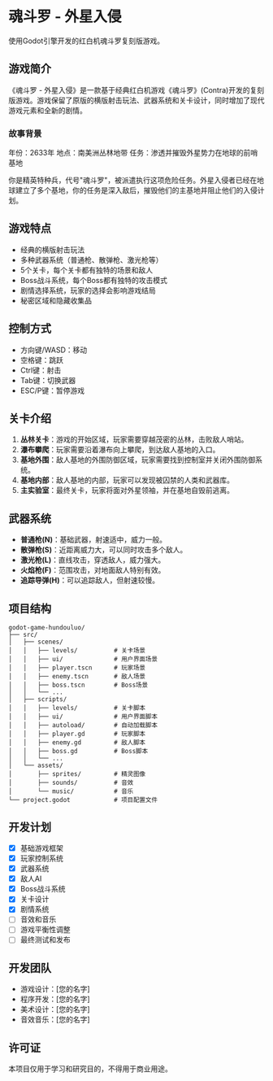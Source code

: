 # 魂斗罗 - 外星入侵

使用Godot引擎开发的红白机魂斗罗复刻版游戏。

## 游戏简介

《魂斗罗 - 外星入侵》是一款基于经典红白机游戏《魂斗罗》(Contra)开发的复刻版游戏。游戏保留了原版的横版射击玩法、武器系统和关卡设计，同时增加了现代游戏元素和全新的剧情。

### 故事背景

年份：2633年
地点：南美洲丛林地带
任务：渗透并摧毁外星势力在地球的前哨基地

你是精英特种兵，代号"魂斗罗"，被派遣执行这项危险任务。外星入侵者已经在地球建立了多个基地，你的任务是深入敌后，摧毁他们的主基地并阻止他们的入侵计划。

## 游戏特点

- 经典的横版射击玩法
- 多种武器系统（普通枪、散弹枪、激光枪等）
- 5个关卡，每个关卡都有独特的场景和敌人
- Boss战斗系统，每个Boss都有独特的攻击模式
- 剧情选择系统，玩家的选择会影响游戏结局
- 秘密区域和隐藏收集品

## 控制方式

- 方向键/WASD：移动
- 空格键：跳跃
- Ctrl键：射击
- Tab键：切换武器
- ESC/P键：暂停游戏

## 关卡介绍

1. **丛林关卡**：游戏的开始区域，玩家需要穿越茂密的丛林，击败敌人哨站。
2. **瀑布攀爬**：玩家需要沿着瀑布向上攀爬，到达敌人基地的入口。
3. **基地外围**：敌人基地的外围防御区域，玩家需要找到控制室并关闭外围防御系统。
4. **基地内部**：敌人基地的内部，玩家可以发现被囚禁的人类和武器库。
5. **主实验室**：最终关卡，玩家将面对外星领袖，并在基地自毁前逃离。

## 武器系统

- **普通枪(N)**：基础武器，射速适中，威力一般。
- **散弹枪(S)**：近距离威力大，可以同时攻击多个敌人。
- **激光枪(L)**：直线攻击，穿透敌人，威力强大。
- **火焰枪(F)**：范围攻击，对地面敌人特别有效。
- **追踪导弹(H)**：可以追踪敌人，但射速较慢。

## 项目结构

```
godot-game-hundouluo/
├── src/
│   ├── scenes/
│   │   ├── levels/          # 关卡场景
│   │   ├── ui/              # 用户界面场景
│   │   ├── player.tscn      # 玩家场景
│   │   ├── enemy.tscn       # 敌人场景
│   │   ├── boss.tscn        # Boss场景
│   │   └── ...
│   ├── scripts/
│   │   ├── levels/          # 关卡脚本
│   │   ├── ui/              # 用户界面脚本
│   │   ├── autoload/        # 自动加载脚本
│   │   ├── player.gd        # 玩家脚本
│   │   ├── enemy.gd         # 敌人脚本
│   │   ├── boss.gd          # Boss脚本
│   │   └── ...
│   └── assets/
│       ├── sprites/         # 精灵图像
│       ├── sounds/          # 音效
│       └── music/           # 音乐
└── project.godot            # 项目配置文件
```

## 开发计划

- [x] 基础游戏框架
- [x] 玩家控制系统
- [x] 武器系统
- [x] 敌人AI
- [x] Boss战斗系统
- [x] 关卡设计
- [x] 剧情系统
- [ ] 音效和音乐
- [ ] 游戏平衡性调整
- [ ] 最终测试和发布

## 开发团队

- 游戏设计：[您的名字]
- 程序开发：[您的名字]
- 美术设计：[您的名字]
- 音效音乐：[您的名字]

## 许可证

本项目仅用于学习和研究目的，不得用于商业用途。